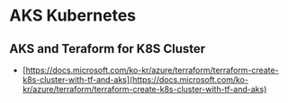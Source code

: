 # AKS Kubernetes

## AKS and Teraform for K8S Cluster
  - [https://docs.microsoft.com/ko-kr/azure/terraform/terraform-create-k8s-cluster-with-tf-and-aks](https://docs.microsoft.com/ko-kr/azure/terraform/terraform-create-k8s-cluster-with-tf-and-aks)
